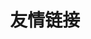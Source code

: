 ---
slug: friends
title: 友情链接
authors:
  - name: Token团队
    title: 务实 · 高效 · 文化 · 规范
    url: https://itoken.team
    image_url: https://itoken.team/static/media/favicon.ico

  - name: DGGua
    title: CS student @wuhan University of Technology
    url: https://github.com/DGGua
    image_url: https://github.com/DGGua.png

  - name: DismissedLight
    title: barely did nothing.
    url: https://github.com/Lightczx
    image_url: https://github.com/Lightczx.png

  - name: FeliksLv
    title: FeliksLv
    url: https://blog.kcqnly.club
    image_url: https://github.com/FeliksLv01.png

  - name: Misaka
    title: 穷则独善其身，达则兼济天下
    url: https://www.amghank.cn
    image_url: https://github.com/ganyunhan.png

  - name: Moebuta
    title: 可愛いは正義
    url: https://moebuta.org/
    image_url: https://moebuta.org/img/avatar_hub8a82fdec690826daf81e914cd92549c_776711_150x150_resize_box_3.png

  - name: Platelets
    title: Master from HUST.
    url: https://github.com/CodingPlatelets
    image_url: https://github.com/CodingPlatelets.png

  - name: Perinze
    title: Perinze
    url: https://github.com/Perinze
    image_url: https://github.com/Perinze.png

  - name: Saicem
    title: Do something fun.
    url: https://github.com/Saicem
    image_url: https://github.com/Saicem.png
---
